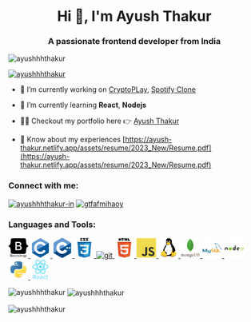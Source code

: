 <h1 align="center">Hi 👋, I'm Ayush Thakur</h1>
<h3 align="center">A passionate frontend developer from India</h3>

<p align="left"> <img src="https://komarev.com/ghpvc/?username=ayushhhthakur&label=Profile%20views&color=0e75b6&style=flat" alt="ayushhhthakur" /> </p>

<p align="left"> <a href="https://github.com/ryo-ma/github-profile-trophy"><img src="https://github-profile-trophy.vercel.app/?username=ayushhhthakur" alt="ayushhhthakur" /></a> </p>

- 🔭 I’m currently working on [CryptoPLay](https://cryptoplay.netlify.app/), [Spotify Clone](https://playlists-spotify.netlify.app/)

- 🌱 I’m currently learning **React**, **Nodejs**

- 👨‍💻 Checkout my portfolio here 👉 [Ayush Thakur](https://ayush-thakur.netlify.app/)

- 📄 Know about my experiences [https://ayush-thakur.netlify.app/assets/resume/2023_New/Resume.pdf](https://ayush-thakur.netlify.app/assets/resume/2023_New/Resume.pdf)

<h3 align="left">Connect with me:</h3>
<p align="left">
<a href="https://www.linkedin.com/in/ayushthakur-in/" target="blank"><img align="center" src="https://raw.githubusercontent.com/rahuldkjain/github-profile-readme-generator/master/src/images/icons/Social/linked-in-alt.svg" alt="ayushhhthakur-in" height="30" width="40" /></a>
<a href="https://instagram.com/gtfafmihaoy" target="blank"><img align="center" src="https://raw.githubusercontent.com/rahuldkjain/github-profile-readme-generator/master/src/images/icons/Social/instagram.svg" alt="gtfafmihaoy" height="30" width="40" /></a>
</p>

<h3 align="left">Languages and Tools:</h3>
<p align="left"> <a href="https://getbootstrap.com" target="_blank" rel="noreferrer"> <img src="https://raw.githubusercontent.com/devicons/devicon/master/icons/bootstrap/bootstrap-plain-wordmark.svg" alt="bootstrap" width="40" height="40"/> </a> <a href="https://www.cprogramming.com/" target="_blank" rel="noreferrer"> <img src="https://raw.githubusercontent.com/devicons/devicon/master/icons/c/c-original.svg" alt="c" width="40" height="40"/> </a> <a href="https://www.w3schools.com/cpp/" target="_blank" rel="noreferrer"> <img src="https://raw.githubusercontent.com/devicons/devicon/master/icons/cplusplus/cplusplus-original.svg" alt="cplusplus" width="40" height="40"/> </a> <a href="https://www.w3schools.com/css/" target="_blank" rel="noreferrer"> <img src="https://raw.githubusercontent.com/devicons/devicon/master/icons/css3/css3-original-wordmark.svg" alt="css3" width="40" height="40"/> </a> <a href="https://git-scm.com/" target="_blank" rel="noreferrer"> <img src="https://www.vectorlogo.zone/logos/git-scm/git-scm-icon.svg" alt="git" width="40" height="40"/> </a> <a href="https://www.w3.org/html/" target="_blank" rel="noreferrer"> <img src="https://raw.githubusercontent.com/devicons/devicon/master/icons/html5/html5-original-wordmark.svg" alt="html5" width="40" height="40"/> </a> <a href="https://developer.mozilla.org/en-US/docs/Web/JavaScript" target="_blank" rel="noreferrer"> <img src="https://raw.githubusercontent.com/devicons/devicon/master/icons/javascript/javascript-original.svg" alt="javascript" width="40" height="40"/> </a> <a href="https://www.linux.org/" target="_blank" rel="noreferrer"> <img src="https://raw.githubusercontent.com/devicons/devicon/master/icons/linux/linux-original.svg" alt="linux" width="40" height="40"/> </a> <a href="https://www.mongodb.com/" target="_blank" rel="noreferrer"> <img src="https://raw.githubusercontent.com/devicons/devicon/master/icons/mongodb/mongodb-original-wordmark.svg" alt="mongodb" width="40" height="40"/> </a> <a href="https://www.mysql.com/" target="_blank" rel="noreferrer"> <img src="https://raw.githubusercontent.com/devicons/devicon/master/icons/mysql/mysql-original-wordmark.svg" alt="mysql" width="40" height="40"/> </a> <a href="https://nodejs.org" target="_blank" rel="noreferrer"> <img src="https://raw.githubusercontent.com/devicons/devicon/master/icons/nodejs/nodejs-original-wordmark.svg" alt="nodejs" width="40" height="40"/> </a> <a href="https://www.python.org" target="_blank" rel="noreferrer"> <img src="https://raw.githubusercontent.com/devicons/devicon/master/icons/python/python-original.svg" alt="python" width="40" height="40"/> </a> <a href="https://reactjs.org/" target="_blank" rel="noreferrer"> <img src="https://raw.githubusercontent.com/devicons/devicon/master/icons/react/react-original-wordmark.svg" alt="react" width="40" height="40"/> </a> </p>

<p><img align="left" src="https://github-readme-stats.vercel.app/api/top-langs?username=ayushhhthakur&show_icons=true&locale=en&layout=compact" alt="ayushhhthakur" /></p>

<p>&nbsp;<img align="center" src="https://github-readme-stats.vercel.app/api?username=ayushhhthakur&show_icons=true&locale=en" alt="ayushhhthakur" /></p>

<p><img align="center" src="https://github-readme-streak-stats.herokuapp.com/?user=ayushhhthakur&" alt="ayushhhthakur" /></p>
